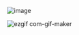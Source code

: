 ![image](https://user-images.githubusercontent.com/42722816/128604004-8cc1df41-5013-44c9-9a04-2a69163cf8d1.png)

![ezgif com-gif-maker](https://user-images.githubusercontent.com/42722816/128638294-9569cb89-31ae-43f2-ad18-741e242cd99e.gif)
